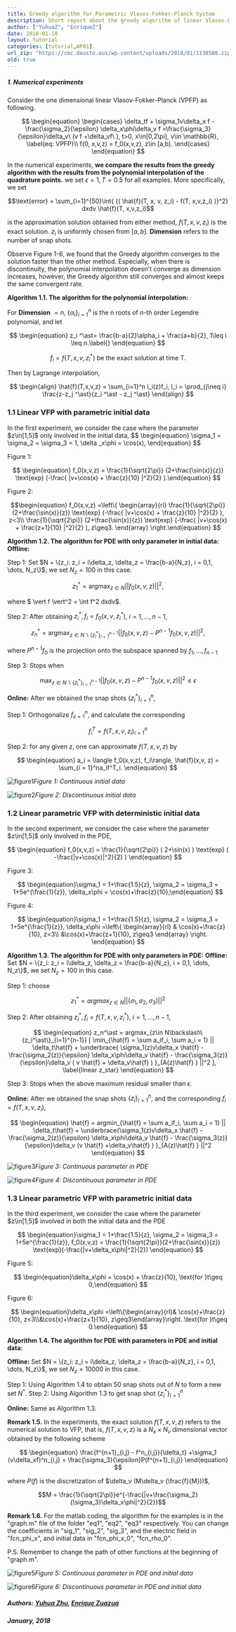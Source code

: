 ```yaml
---
title: Greedy algorithm for Parametric Vlasov-Fokker-Planck System 
description: Short report about the greedy algorithm of linear Vlasov-Fokker-Planck equation, including 6 numerical experiments with figures, and corresponding matlab coding and the explanation of how to implement it.
author: ["YuhuaZ", "EnriqueZ"]
date: 2018-01-10
layout: tutorial
categories: [tutorial,WP01]
url_zip: "https://cmc.deusto.eus/wp-content/uploads/2018/01/1138580.zip"
old: true
---
```



<h5>1. Numerical experiments</h5>

Consider the one dimensional linear Vlasov-Fokker-Planck (VPFP) as following. 

$$
\begin{equation}
\begin{cases}
	\delta_tf + \sigma_1v\delta_x f - \frac{\sigma_2}{\epsilon} \delta_x\phi\delta_v f =\frac{\sigma_3}{\epsilon}\delta_v\ (v f +\delta_vf\ ),  t>0, x\in[0,2\pi], v\in \mathbb{R}, \label{eq: VPFP}\\
	f(0, x,v,z) = f_0(x,v,z),  z\in [a,b].
	\end{cases}
\end{equation}
$$

In the numerical experiments, <strong>we compare the results from the greedy algorithm with the results from the polynomial interpolation of the quadrature points.</strong> we set $\epsilon = 1, T = 0.5$ for all examples. More specifically, we set

$$\text{error} = \sum_{i=1}^{50}\int{ {( \hat{f}(T, x, v, z_i) - f(T, x,v,z_i) )}^2} dxdv \hat{f}(T, x,v,z_i)$$

is the approximation solution obtained from either method, $f(T, x,v,z_i)$ is the exact solution. $z_i$ is uniformly chosen from $[a,b]$. ${\textbf{Dimension}}$ refers to the number of snap shots.

Observe Figure 1-6, we found that the Greedy algorithm converges to the solution faster than the other method. Especially, when there is discontinuity,  the polynomial interpolation doesn't converge as dimension increases, however, the Greedy algorithm still converges and almost keeps the same convergent rate. 

**Algorithm 1.1. The algorithm for the polynomial interpolation:**

For <strong>Dimension</strong> $= n$, $\{\alpha_i\}_{i=1}^n$ is the n roots of $n$-th order Legendre polynomial, and let 

$$
\begin{equation}
	z_i ^\ast= \frac{b-a}{2}\alpha_i + \frac{a+b}{2},  1\leq i \leq n.\label{}
\end{equation}
$$

$$
\begin{equation}
	f_i = f(T, x,v, z_i ^\ast) \text{ be the exact solution at time T}.\label{}
\end{equation}
$$

Then by Lagrange interpolation, 

$$
\begin{align}
	\hat{f}(T,x,v,z) = \sum_{i=1}^n l_i(z)f_i, l_i = \prod_{j\neq i} \frac{z-z_j ^\ast}{z_i ^\ast - z_j ^\ast}
\end{align}
$$

<h3>1.1 Linear VFP with parametric initial data</h3>
In the first experiment, we consider the case where the parameter $z\in[1,5]$ only involved in the initial data,
$$
\begin{equation}
\sigma_1 = \sigma_2 = \sigma_3 = 1, \delta _x\phi = \cos(x),   
\end{equation}
$$

Figure 1: 

$$
\begin{equation} f_0(x,v,z) = \frac{1}{\sqrt{2\pi}} (2+\frac{\sin(x)}{z}) \text{exp} (-\frac{ |v+\cos(x) + \frac{z}{10} |^2}{2} ).\end{equation}
$$

Figure 2: 

$$\begin{equation} f_0(x,v,z) =\left\{
\begin{array}{rl}
\frac{1}{\sqrt{2\pi}} (2+\frac{\sin(x)}{z}) \text{exp} (-\frac{ |v+\cos(x) + \frac{z}{10} |^2}{2} ), z<3\\
\frac{1}{\sqrt{2\pi}} (2+\frac{\sin(x)}{z}) \text{exp} (-\frac{ |v+\cos(x) + \frac{z+1}{10} |^2}{2} ), z\geq3.
\end{array}
\right.\end{equation}
$$

<strong>Algorithm 1.2. The algorithm for PDE with only parameter in initial data:</strong>
<strong>Offline:</strong>

Step 1: Set $N = \{z_i: z_i = i\delta_z, \delta_z = \frac{b-a}{N_z}, i = 0,1, \dots, N_z\}$, we set $N_z = 100$ in this case. 

$$
\begin{equation}
z_1^\ast = \text{argmax}_{z\in N} || f_0(x,v,z) || ^2,
\end{equation}
$$

where $ \vert f \vert^2 = \int f^2 dxdv$.

Step 2: After obtaining $z_i^\ast, f_i = f_0(x,v,z_i^\ast)$, $i =1, \dots, n-1$, 

$$
\begin{equation}
z_n^\ast = \text{argmax}_{z\in N\backslash\{z_i^\ast \}_{i=1}^{n-1} } || f_0(x,v,z) - P^{n-1} f_0(x,v,z) ||^2,
\end{equation}
$$

where $P^{n-1} f_0$ is the projection onto the subspace spanned by $f_1, \dots, f_{n-1}$

Step 3: Stops when 

$$
\begin{equation}
\max_{z\in N\backslash\{z_i^\ast\}_{i=1}^{n-1} } || f_0(x,v,z) - P^{n-1} f_0(x,v,z)||^2 \leq \epsilon
\end{equation}
$$

<strong>Online:</strong> After we obtained the snap shots $\{z_i^\ast\}_{i=1}^n$, 

Step 1: Orthogonalize ${f_i}_{i=1}^n$, 
         and calculate the corresponding 
        
$${f^T_i = f(T,x,v,z_i)}_{i=1}^n$$

Step 2: for any given $z$, one can approximate $f(T, x,v,z)$ by 

$$
\begin{equation}
a_i = \langle f_0(x,v,z), f_i\rangle,  \hat{f}(x,v, z) = \sum_{i = 1}^na_if^T_i.
\end{equation}
$$

<img src="https://cmc.deusto.eus/wp-content/uploads/2017/12/eq1_cts.jpg" alt="figure1"  class="size-full wp-image-01" /><i align="aligncenter">Figure 1: Continuous initial data</i>

<img src="https://cmc.deusto.eus/wp-content/uploads/2017/12/eq1_discts.jpg" alt="figure2" class="size-full wp-image-02" /><i align="aligncenter">Figure 2: Discontinuous initial data</i>

<h3>1.2 Linear parametric VFP with deterministic initial data</h3>
In the second experiment, we consider the case where the parameter $z\in[1,5]$ only involved in the PDE,

$$
\begin{equation}
 f_0(x,v,z) = \frac{1}{\sqrt{2\pi}} ( 2+\sin(x) ) \text{exp} ( -\frac{|v+\cos(x)|^2}{2} )
\end{equation}
$$

Figure 3: 

$$
\begin{equation}\sigma_1 = 1+\frac{1.5}{z}, \sigma_2 = \sigma_3 = 1+5e^{\frac{1}{z}}, \delta_x\phi = \cos(x)+\frac{z}{10};\end{equation}
$$

Figure 4: 

$$
\begin{equation}\sigma_1 = 1+\frac{1.5}{z}, \sigma_2 = \sigma_3 = 1+5e^{\frac{1}{z}}, \delta_x\phi =\left\{
\begin{array}{rl}
& \cos(x)+\frac{z}{10}, z<3\\
&\cos(x)+\frac{z+1}{10}, z\geq3
\end{array}
\right.
\end{equation}
$$

<strong>Algorithm 1.3. The algorithm for PDE with only parameters in PDE:</strong>
<strong>Offline:</strong> Set $N = \{z_i: z_i = i\delta_z, \delta_z = \frac{b-a}{N_z}, i = 0,1, \dots, N_z\}$, we set $N_z = 100$ in this case. 

Step 1: choose 

$$z_1^\ast = argmax_{z \in N} || ( \sigma_1,\sigma_2,\sigma_3 )||^2$$

Step 2: After obtaining $z_i^\ast, f_i = f(T,x,v,z_i^\ast)$, $i =1, \dots, n-1$, 

$$
\begin{equation}
z_n^\ast = argmax_{z\in N\backslash\{z_i^\ast\}_{i=1}^{n-1}} [ \min_{\hat{f} = \sum a_if_i,  \sum a_i = 1} 
|| \delta_t\hat{f} + \underbrace{ \sigma_1(z)v\delta_x \hat{f} - \frac{\sigma_2(z)}{\epsilon} \delta_x\phi\delta_v \hat{f} - \frac{\sigma_3(z)}{\epsilon}\delta_v ( v \hat{f} + \delta_v\hat{f} ) }_{A(z)\hat{f} } ||^2 ],
\label{linear z_star}
\end{equation}
$$

Step 3: Stops when the above maximum residual smaller than $\epsilon$.

<strong>Online:</strong> After we obtained the snap shots $\{z_i\}_{i=1}^n$, 
and the corresponding $f_i = f(T, x,v,z_i)$,

$$
\begin{equation}
\hat{f} = argmin_{\hat{f} = \sum a_if_i,  \sum a_i = 1} || \delta_t\hat{f} + \underbrace{\sigma_1(z)v\delta_x \hat{f} - \frac{\sigma_2(z)}{\epsilon} \delta_x\phi\delta_v \hat{f} - \frac{\sigma_3(z)}{\epsilon}\delta_v (v \hat{f} +\delta_v\hat{f} ) }_{A(z)\hat{f} } ||^2
\end{equation}
$$

<img src="https://cmc.deusto.eus/wp-content/uploads/2017/12/eq2_cts.jpg" alt="figure3"  class="size-full wp-image-03" /><i align="aligncenter">Figure 3: Continuous parameter in PDE</i>

<img src="https://cmc.deusto.eus/wp-content/uploads/2017/12/eq2_discts.jpg" alt="figure4"  class="size-full wp-image-04" /><i align="aligncenter">Figure 4: Discontinuous parameter in PDE</i>

<h3>1.3 Linear parametric VFP with parametric initial data</h3>
In the third experiment, we consider the case where the parameter $z\in[1,5]$ involved in both the initial data and the PDE

$$
\begin{equation}\sigma_1 = 1+\frac{1.5}{z}, \sigma_2 = \sigma_3 = 1+5e^{\frac{1}{z}}, f_0(x,v,z) = \frac{1}{\sqrt{2\pi}}(2+\frac{\sin(x)}{z}) \text{exp}(-\frac{|v+\delta_x\phi|^2}{2})
\end{equation}
$$

Figure 5: 

$$
\begin{equation}\delta_x\phi = \cos(x) + \frac{z}{10}, \text{for }t\geq 0,\end{equation}
$$

Figure 6: 

$$
\begin{equation}\delta_x\phi =\left\{\begin{array}{rl}& \cos(x)+\frac{z}{10}, z<3\\&\cos(x)+\frac{z+1}{10}, z\geq3\end{array}\right. \text{for }t\geq 0.\end{equation}
$$

**Algorithm 1.4. The algorithm for PDE with parameters in PDE and initial data:**

<strong>Offline:</strong> Set $N = \{z_i: z_i = i\delta_z, \delta_z = \frac{b-a}{N_z}, i = 0,1, \dots, N_z\}$, we set $N_z = 10000$ in this case. 

Step 1: Using Algorithm 1.4 to obtain 50 snap shots out of $N$ 
        to form a new set $N^\ast$. 
Step 2: Using Algorithm 1.3 to get snap shot $\{ z_i^\ast \}_{i=1}^n$

<strong>Online:</strong> Same as Algorithm 1.3.

<strong>Remark 1.5.</strong> In the experiments, the exact solution $f(T,x,v,z)$ 
refers to the numerical solution to VFP, that is, $f(T,x,v,z)$ is a 
$N_x\times N_v$ dimensional vector obtained by the following scheme

$$
\begin{equation}
\frac{f^{n+1}_{i,j} - f^n_{i,j}}{\delta_t} +\sigma_1 (v\delta_xf)^n_{i,j} = \frac{\sigma_3}{\epsilon}P(f^{n+1}_{i,j})
\end{equation}
$$

where $P(f)$ is the discretization of 
$\delta_v (M\delta_v (\frac{f}{M}))$, 

$$M = \frac{1}{\sqrt{2\pi}}e^{-\frac{|v+\frac{\sigma_2}{\sigma_3}\delta_x\phi|^2}{2}}$$

<strong>Remark 1.6.</strong> For the matlab coding, the algorithm for the examples is in the "graph.m" file of the folder "eq1", "eq2", "eq3" respectively.  You can change the coefficients in "sig_1", "sig_2", "sig_3", and the electric field in "fcn_phi_x", and initial data in "fcn_phi_x_0", "fcn_rho_0". 

P.S. Remember to change the path of other functions at the beginning of "graph.m".

<img src="https://cmc.deusto.eus/wp-content/uploads/2017/12/eq3_cts.jpg" alt="figure5" class="size-full wp-image-05" /><i align="aligncenter">Figure 5: Continuous parameter in PDE and initial data</i>

<img src="https://cmc.deusto.eus/wp-content/uploads/2017/12/eq3_discts.jpg" alt="figure6"  class="size-full wp-image-06" /><i align="aligncenter">Figure 6: Discontinuous parameter in PDE and initial data</i>

<!--h6>Bibliography</h6>
<strong>[1]</strong> K. Beauchard and E. Zuazua, <a href=""><em><i>Sharp large time asymptotics for partially dissipative hyperbolic systems</i></em></a>, Arch. Ration. Mech. Anal. 199 (2011) 177-7227.
-->
<h5>Authors: <a href="https://sites.google.com/site/yzhumath/home" target="_blank">Yuhua Zhu</a>, <a href="http://paginaspersonales.deusto.es/enrique.zuazua/" target="_blank">Enrique Zuazua</a></h5>
<h5>January, 2018</h5>